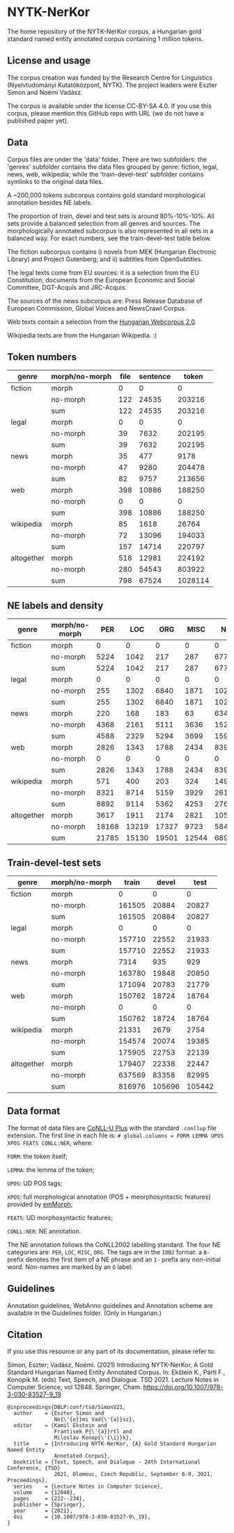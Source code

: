 # NYTK-NerKor
The home repository of the NYTK-NerKor corpus, a Hungarian gold standard named entity annotated corpus containing 1 million tokens. 

## License and usage

The corpus creation was funded by the Research Centre for Linguistics (Nyelvtudományi Kutatóközpont, NYTK). The project leaders were Eszter Simon and Noémi Vadász. 

The corpus is available under the license CC-BY-SA 4.0. If you use this corpus, please mention this GitHub repo with URL (we do not have a published paper yet). 

## Data

Corpus files are under the 'data' folder. There are two subfolders: the 'genres' subfolder contains the data files grouped by genre: fiction, legal, news, web, wikipedia; while the 'train-devel-test' subfolder contains symlinks to the original data files. 

A ~200,000 tokens subcorpus contains gold standard morphological annotation besides NE labels. 

The proportion of train, devel and test sets is around 80%-10%-10%. All sets provide a balanced selection from all genres and sources. The morphologically annotated subcorpus is also represented in all sets in a balanced way. For exact numbers, see the train-devel-test table below. 
 
The fiction subcorpus contains i) novels from MEK (Hungarian Electronic Library) and Project Gutenberg; and ii) subtitles from OpenSubtitles. 
 
The legal texts come from EU sources: it is a selection from the EU Constitution, documents from the European Economic and Social Committee, DGT-Acquis and JRC-Acquis.
 
The sources of the news subcorpus are: Press Release Database of European Commission, Global Voices and NewsCrawl Corpus. 

Web texts contain a selection from the [Hungarian Webcorpus 2.0](https://hlt.bme.hu/en/resources/webcorpus2). 

Wikipedia texts are from the Hungarian Wikipedia. :)

## Token numbers

|genre | morph/no-morph | file | sentence | token|
|------|----------------|------|----------|------|
|fiction | morph  | 0 | 0 | 0|
| | no-morph | 122 | 24535 | 203216|
| | sum | 122 | 24535 | 203216|
|legal | morph  | 0 | 0 | 0|
| | no-morph | 39 | 7632 | 202195|
| | sum | 39 | 7632 | 202195|
|news | morph  | 35 | 477 | 9178|
| | no-morph | 47 | 9280 | 204478|
| | sum | 82 | 9757 | 213656|
|web | morph  | 398 | 10886 | 188250|
| | no-morph | 0 | 0 | 0|
| | sum | 398 | 10886 | 188250|
|wikipedia | morph  | 85 | 1618 | 26764|
| | no-morph | 72 | 13096 | 194033|
| | sum | 157 | 14714 | 220797|
|altogether | morph  | 518 | 12981 | 224192|
| | no-morph | 280 | 54543 | 803922|
| | sum | 798 | 67524 | 1028114|

## NE labels and density

|genre | morph/no-morph |       PER | LOC | ORG | MISC | NE | NE density |
|------|----------------|-----------|-----|-----|------|----|------------|
|fiction | morph  |     0 | 0 | 0 | 0 | 0 |  |
| | no-morph |  5224 | 1042 | 217 | 287 | 6770 | 0,03331430596 |
| | sum |      5224 | 1042 | 217 | 287 | 6770 | 0,03331430596 |
|legal | morph  |       0 | 0 | 0 | 0 | 0 |  |
| | no-morph |  255 | 1302 | 6840 | 1871 | 10268 | 0,0507826603 |
| | sum |      255 | 1302 | 6840 | 1871 | 10268 | 0,0507826603 |
|news | morph  |        220 | 168 | 183 | 63 | 634 | 0,06907823055 |
| | no-morph |  4368 | 2161 | 5111 | 3636 | 15276 | 0,07470730348 |
| | sum |      4588 | 2329 | 5294 | 3699 | 15910 | 0,07446549594 |
|web | morph  | 2826 | 1343 | 1788 | 2434 | 8391 | 0,04457370518 |
| | no-morph |  0 | 0 | 0 | 0 | 0 |  |
| | sum |      2826 | 1343 | 1788 | 2434 | 8391 | 0,04457370518 |
|wikipedia | morph  |   571 | 400 | 203 | 324 | 1498 | 0,05597070692 |
| | no-morph |  8321 | 8714 | 5159 | 3929 | 26123 | 0,1346317379 |
| | sum |      8892 | 9114 | 5362 | 4253 | 27621 | 0,1250968084 |
|altogether | morph  |  3617 | 1911 | 2174 | 2821 | 10523 | 0,04693744647 |
| | no-morph |  18168 | 13219 | 17327 | 9723 | 58437 | 0,07268988782 |
| | sum |      21785 | 15130 | 19501 | 12544 | 68960 | 0,06707427386 |

## Train-devel-test sets

|genre | morph/no-morph |       train  | devel | test |
|------|----------------|--------------|-------|------|
|fiction | morph  |     0 | 0 | 0 |
| | no-morph |  161505 | 20884 | 20827 |
| | sum |      161505 | 20884 | 20827 |
|legal | morph  |       0 | 0 | 0 |
| | no-morph |  157710 | 22552 | 21933 |
| | sum |      157710 | 22552 | 21933 |
|news | morph  |        7314 | 935 | 929 |
| | no-morph |  163780 | 19848 | 20850 |
| | sum |      171094 | 20783 | 21779 |
|web | morph  | 150762 | 18724 | 18764 |
| | no-morph |  0 | 0 | 0 |
| | sum |      150762 | 18724 | 18764 |
|wikipedia | morph  |   21331 | 2679 | 2754 |
| | no-morph |  154574 | 20074 | 19385 |
| | sum |      175905 | 22753 | 22139 |
|altogether | morph  |  179407 | 22338 | 22447 |
| | no-morph |  637569 | 83358 | 82995 |
| | sum |      816976 | 105696 | 105442 |

## Data format

The format of data files are [CoNLL-U Plus](https://universaldependencies.org/ext-format.html) with the standard `.conllup` file extension. The first line in each file is: `# global.columns = FORM LEMMA UPOS XPOS FEATS CONLL:NER`, where:

`FORM`: the token itself;

`LEMMA`: the lemma of the token;

`UPOS`: UD POS tags; 

`XPOS`: full morphological annotation (POS + meorphosyntactic features) provided by [emMorph](https://github.com/dlt-rilmta/emMorph); 

`FEATS`: UD morphosyntactic features;

`CONLL:NER`: NE annotation.

The NE annotation follows the CoNLL2002 labelling standard. The four NE categories are: `PER`, `LOC`, `MISC`, `ORG`. The tags are in the `IOB2` format: a `B-` prefix denotes the first item of a NE phrase and an `I-` prefix any non-initial word. Non-names are marked by an `O` label. 

## Guidelines

Annotation guidelines, WebAnno guidelines and Annotation scheme are available in the Guidelines folder. (Only in Hungarian.)

## Citation

If you use this resource or any part of its documentation, please refer to:


Simon, Eszter; Vadász, Noémi. (2021) Introducing NYTK-NerKor, A Gold Standard Hungarian Named Entity Annotated Corpus. In: Ekštein K., Pártl F., Konopík M. (eds) Text, Speech, and Dialogue. TSD 2021. Lecture Notes in Computer Science, vol 12848. Springer, Cham. https://doi.org/10.1007/978-3-030-83527-9_19


```
@inproceedings{DBLP:conf/tsd/SimonV21,
  author    = {Eszter Simon and
               No{\'{e}}mi Vad{\'{a}}sz},
  editor    = {Kamil Ekstein and
               Frantisek P{\'{a}}rtl and
               Miloslav Konop{\'{\i}}k},
  title     = {Introducing NYTK-NerKor, {A} Gold Standard Hungarian Named Entity
               Annotated Corpus},
  booktitle = {Text, Speech, and Dialogue - 24th International Conference, {TSD}
               2021, Olomouc, Czech Republic, September 6-9, 2021, Proceedings},
  series    = {Lecture Notes in Computer Science},
  volume    = {12848},
  pages     = {222--234},
  publisher = {Springer},
  year      = {2021},
  doi       = {10.1007/978-3-030-83527-9\_19},
}
```
